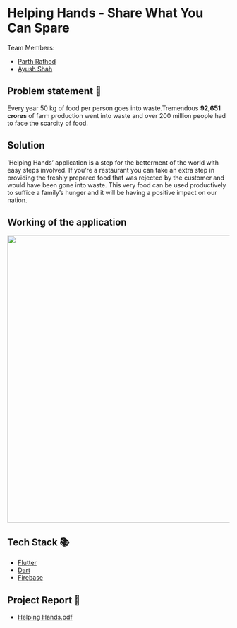 # Helping Hands - Share What You Can Spare
  
Team Members:
- [Parth Rathod](https://github.com/Parth0921)
- [Ayush Shah]()

## Problem statement 🐾

Every year 50 kg of food per person goes into waste.Tremendous **92,651 crores** of farm production went into waste and over 200 million people had to face the 
scarcity of food. 

## Solution 

‘Helping Hands’ application is a step for the betterment of the world with 
easy steps involved. If you’re a restaurant you can take an extra step in providing the freshly prepared food that was rejected by the customer and would have been gone 
into waste. This very food can be used productively to suffice a family’s 
hunger and it will be having a positive impact on our nation.

## Working of the application
<!-- <p align="center">
<img src="https://user-images.githubusercontent.com/101036053/163412549-dc58d306-d8fb-4812-8f5f-007d354154ec.jpg" width="250">
</p> -->
<img src="https://user-images.githubusercontent.com/101036053/163417316-af6a0458-033e-4e86-8d64-896573cd6fd5.jpeg" width="650">

## Tech Stack 📚

- [Flutter](https://flutter.dev/)
- [Dart](https://dart.dev/)
- [Firebase](https://firebase.google.com/)

## Project Report 🎥
<!-- 
- [Project Report](https://drive.google.com/file/d/1LwXPveS-3T2j1GSpSoLrP6KU3YqY55OC/view?usp=sharing) -->

- [Helping Hands.pdf](https://github.com/rushik008/Helping-Hands/files/8499260/SGP_Report_Helping_Hands.pdf)

